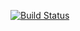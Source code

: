 [![Build Status](https://dev.azure.com/vtu6917/Terraform-module/_apis/build/status%2Fchakirimeghana.gitpractice?branchName=main)](https://dev.azure.com/vtu6917/Terraform-module/_build/latest?definitionId=24&branchName=main)
